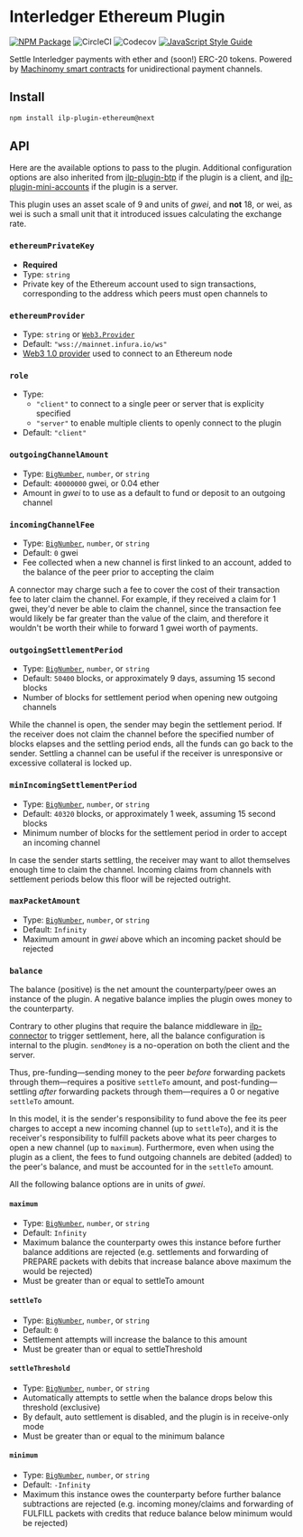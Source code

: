 # Interledger Ethereum Plugin

[![NPM Package](https://img.shields.io/npm/v/ilp-plugin-ethereum/next.svg?style=flat)](https://npmjs.org/package/ilp-plugin-ethereum)
![CircleCI](https://img.shields.io/circleci/project/github/interledgerjs/ilp-plugin-ethereum/ko-refactor.svg)
![Codecov](https://img.shields.io/codecov/c/github/interledgerjs/ilp-plugin-ethereum/ko-refactor.svg)
[![JavaScript Style Guide](https://img.shields.io/badge/code_style-standard-brightgreen.svg)](https://standardjs.com)

Settle Interledger payments with ether and (soon!) ERC-20 tokens. Powered by [Machinomy smart contracts](https://github.com/machinomy/machinomy) for unidirectional payment channels.

## Install

```bash
npm install ilp-plugin-ethereum@next
```

## API

Here are the available options to pass to the plugin. Additional configuration options are also inherited from [ilp-plugin-btp](https://github.com/interledgerjs/ilp-plugin-btp) if the plugin is a client, and [ilp-plugin-mini-accounts](https://github.com/interledgerjs/ilp-plugin-mini-accounts) if the plugin is a server.

This plugin uses an asset scale of 9 and units of *gwei*, and **not** 18, or wei, as wei is such a small unit that it introduced issues calculating the exchange rate.

### `ethereumPrivateKey`
- **Required**
- Type: `string`
- Private key of the Ethereum account used to sign transactions, corresponding to the address which peers must open channels to

### `ethereumProvider`
- Type: `string` or [`Web3.Provider`](https://web3js.readthedocs.io/en/1.0/web3.html#providers)
- Default: `"wss://mainnet.infura.io/ws"`
- [Web3 1.0 provider](https://web3js.readthedocs.io/en/1.0/web3.html#providers) used to connect to an Ethereum node

### `role`
- Type:
  - `"client"` to connect to a single peer or server that is explicity specified
  - `"server"` to enable multiple clients to openly connect to the plugin
- Default: `"client"`

### `outgoingChannelAmount`
- Type: [`BigNumber`](http://mikemcl.github.io/bignumber.js/), `number`, or `string`
- Default: `40000000` gwei, or 0.04 ether
- Amount in *gwei* to to use as a default to fund or deposit to an outgoing channel

### `incomingChannelFee`
- Type: [`BigNumber`](http://mikemcl.github.io/bignumber.js/), `number`, or `string`
- Default: `0` gwei
- Fee collected when a new channel is first linked to an account, added to the balance of the peer prior to accepting the claim

A connector may charge such a fee to cover the cost of their transaction fee to later claim the channel. For example, if they received a claim for 1 gwei, they'd never be able to claim the channel, since the transaction fee would likely be far greater than the value of the claim, and therefore it wouldn't be worth their while to forward 1 gwei worth of payments.

### `outgoingSettlementPeriod`
- Type: [`BigNumber`](http://mikemcl.github.io/bignumber.js/), `number`, or `string`
- Default: `50400` blocks, or approximately 9 days, assuming 15 second blocks
- Number of blocks for settlement period when opening new outgoing channels

While the channel is open, the sender may begin the settlement period. If the receiver does not claim the channel before the specified number of blocks elapses and the settling period ends, all the funds can go back to the sender. Settling a channel can be useful if the receiver is unresponsive or excessive collateral is locked up.

### `minIncomingSettlementPeriod`
- Type: [`BigNumber`](http://mikemcl.github.io/bignumber.js/), `number`, or `string`
- Default: `40320` blocks, or approximately 1 week, assuming 15 second blocks
- Minimum number of blocks for the settlement period in order to accept an incoming channel

In case the sender starts settling, the receiver may want to allot themselves enough time to claim the channel. Incoming claims from channels with settlement periods below this floor will be rejected outright.

### `maxPacketAmount`
- Type: [`BigNumber`](http://mikemcl.github.io/bignumber.js/), `number`, or `string`
- Default: `Infinity`
- Maximum amount in *gwei* above which an incoming packet should be rejected

### `balance`

The balance (positive) is the net amount the counterparty/peer owes an instance of the plugin. A negative balance implies the plugin owes money to the counterparty.

Contrary to other plugins that require the balance middleware in [ilp-connector](https://github.com/interledgerjs/ilp-connector/) to trigger settlement, here, all the balance configuration is internal to the plugin. `sendMoney` is a no-operation on both the client and the server.

Thus, pre-funding—sending money to the peer *before* forwarding packets through them—requires a positive `settleTo` amount, and post-funding—settling *after* forwarding packets through them—requires a 0 or negative `settleTo` amount.

In this model, it is the sender's responsibility to fund above the fee its peer charges to accept a new incoming channel (up to `settleTo`), and it is the receiver's responsibility to fulfill packets above what its peer charges to open a new channel (up to `maximum`). Furthermore, even when using the plugin as a client, the fees to fund outgoing channels are debited (added) to the peer's balance, and must be accounted for in the `settleTo` amount.

All the following balance options are in units of *gwei*.

#### `maximum`
- Type: [`BigNumber`](http://mikemcl.github.io/bignumber.js/), `number`, or `string`
- Default: `Infinity`
- Maximum balance the counterparty owes this instance before further balance additions are rejected (e.g. settlements and forwarding of PREPARE packets with debits that increase balance above maximum the would be rejected)
- Must be greater than or equal to settleTo amount

#### `settleTo`
- Type: [`BigNumber`](http://mikemcl.github.io/bignumber.js/), `number`, or `string`
- Default: `0`
- Settlement attempts will increase the balance to this amount
- Must be greater than or equal to settleThreshold

#### `settleThreshold`
- Type: [`BigNumber`](http://mikemcl.github.io/bignumber.js/), `number`, or `string`
- Automatically attempts to settle when the balance drops below this threshold (exclusive)
- By default, auto settlement is disabled, and the plugin is in receive-only mode
- Must be greater than or equal to the minimum balance

#### `minimum`
- Type: [`BigNumber`](http://mikemcl.github.io/bignumber.js/), `number`, or `string`
- Default: `-Infinity`
- Maximum this instance owes the counterparty before further balance subtractions are rejected (e.g. incoming money/claims and forwarding of FULFILL packets with credits that reduce balance below minimum would be rejected)
